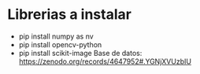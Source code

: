 # Librerias a instalar
* pip install numpy as nv
* pip install opencv-python
* pip install scikit-image
Base de datos: https://zenodo.org/records/4647952#.YGNjXVUzbIU